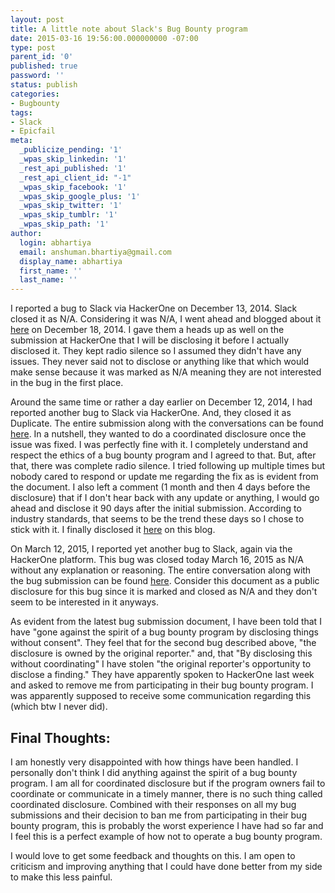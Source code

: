 ```yaml
---
layout: post
title: A little note about Slack's Bug Bounty program
date: 2015-03-16 19:56:00.000000000 -07:00
type: post
parent_id: '0'
published: true
password: ''
status: publish
categories:
- Bugbounty
tags: 
- Slack
- Epicfail
meta:
  _publicize_pending: '1'
  _wpas_skip_linkedin: '1'
  _rest_api_published: '1'
  _rest_api_client_id: "-1"
  _wpas_skip_facebook: '1'
  _wpas_skip_google_plus: '1'
  _wpas_skip_twitter: '1'
  _wpas_skip_tumblr: '1'
  _wpas_skip_path: '1'
author:
  login: abhartiya
  email: anshuman.bhartiya@gmail.com
  display_name: abhartiya
  first_name: ''
  last_name: ''
---
```


I reported a bug to Slack via HackerOne on December 13, 2014. Slack closed it as N/A. Considering it was N/A, I went ahead and blogged about it [here](../../../..//2014/12/18/hidden-feature-in-slack-leads-to-unauthorized-information-leakage-of-files/) on December 18, 2014. I gave them a heads up as well on the submission at HackerOne that I will be disclosing it before I actually disclosed it. They kept radio silence so I assumed they didn't have any issues. They never said not to disclose or anything like that which would make sense because it was marked as N/A meaning they are not interested in the bug in the first place.

Around the same time or rather a day earlier on December 12, 2014, I had reported another bug to Slack via HackerOne. And, they closed it as Duplicate. The entire submission along with the conversations can be found [here](https://www.dropbox.com/s/2vwf26159eje6ic/%2339132%20Multiple%20Issues%20due%20to%20Static%20Token%20used%20for%20Authentication%20in%20the%20Slack%20iOS%20application%20-%20HackerOne.pdf?dl=0). In a nutshell, they wanted to do a coordinated disclosure once the issue was fixed. I was perfectly fine with it. I completely understand and respect the ethics of a bug bounty program and I agreed to that. But, after that, there was complete radio silence. I tried following up multiple times but nobody cared to respond or update me regarding the fix as is evident from the document. I also left a comment (1 month and then 4 days before the disclosure) that if I don't hear back with any update or anything, I would go ahead and disclose it 90 days after the initial submission. According to industry standards, that seems to be the trend these days so I chose to stick with it. I finally disclosed it [here](../../../../2015/03/11/static-token-used-for-authentication-in-the-slack-ios-application/) on this blog.

On March 12, 2015, I reported yet another bug to Slack, again via the HackerOne platform. This bug was closed today March 16, 2015 as N/A without any explanation or reasoning. The entire conversation along with the bug submission can be found [here](https://www.dropbox.com/s/cs9osx1csri0txi/%2351179%20Members%20allowed%20to%20unshare%20files%20from%20owner%27s%20private%20group%20-%20HackerOne.pdf?dl=0). Consider this document as a public disclosure for this bug since it is marked and closed as N/A and they don't seem to be interested in it anyways.

As evident from the latest bug submission document, I have been told that I have "gone against the spirit of a bug bounty program by disclosing things without consent". They feel that for the second bug described above, "the disclosure is owned by the original reporter." and, that "By disclosing this without coordinating" I have stolen "the original reporter's opportunity to disclose a finding." They have apparently spoken to HackerOne last week and asked to remove me from participating in their bug bounty program. I was apparently supposed to receive some communication regarding this (which btw I never did).

## Final Thoughts:
I am honestly very disappointed with how things have been handled. I personally don't think I did anything against the spirit of a bug bounty program. I am all for coordinated disclosure but if the program owners fail to coordinate or communicate in a timely manner, there is no such thing called coordinated disclosure. Combined with their responses on all my bug submissions and their decision to ban me from participating in their bug bounty program, this is probably the worst experience I have had so far and I feel this is a perfect example of how not to operate a bug bounty program.

I would love to get some feedback and thoughts on this. I am open to criticism and improving anything that I could have done better from my side to make this less painful.